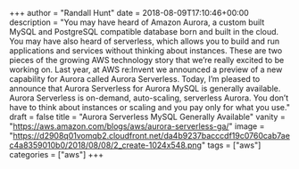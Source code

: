 +++
author = "Randall Hunt"
date = 2018-08-09T17:10:46+00:00
description = "You may have heard of Amazon Aurora, a custom built MySQL and PostgreSQL compatible database born and built in the cloud. You may have also heard of serverless, which allows you to build and run applications and services without thinking about instances. These are two pieces of the growing AWS technology story that we’re really excited to be working on. Last year, at AWS re:Invent we announced a preview of a new capability for Aurora called Aurora Serverless. Today, I’m pleased to announce that Aurora Serverless for Aurora MySQL is generally available. Aurora Serverless is on-demand, auto-scaling, serverless Aurora. You don’t have to think about instances or scaling and you pay only for what you use."
draft = false
title = "Aurora Serverless MySQL Generally Available"
vanity = "https://aws.amazon.com/blogs/aws/aurora-serverless-ga/"
image = "https://d2908q01vomqb2.cloudfront.net/da4b9237bacccdf19c0760cab7aec4a8359010b0/2018/08/08/2_create-1024x548.png"
tags = ["aws"]
categories = ["aws"]
+++
